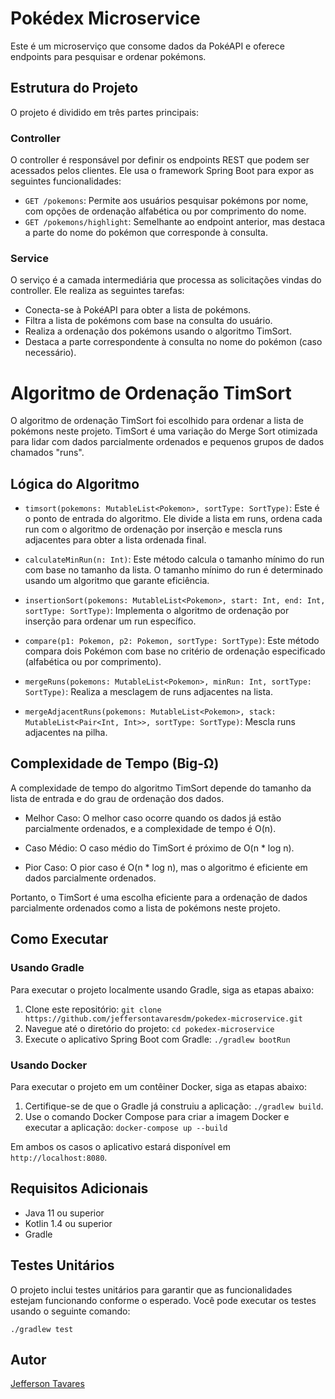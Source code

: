 # Pokédex Microservice

Este é um microserviço que consome dados da PokéAPI e oferece endpoints para pesquisar e ordenar pokémons.

## Estrutura do Projeto

O projeto é dividido em três partes principais:

### Controller

O controller é responsável por definir os endpoints REST que podem ser acessados pelos clientes. Ele usa o framework Spring Boot para expor as seguintes funcionalidades:

- `GET /pokemons`: Permite aos usuários pesquisar pokémons por nome, com opções de ordenação alfabética ou por comprimento do nome.
- `GET /pokemons/highlight`: Semelhante ao endpoint anterior, mas destaca a parte do nome do pokémon que corresponde à consulta.

### Service

O serviço é a camada intermediária que processa as solicitações vindas do controller. Ele realiza as seguintes tarefas:

- Conecta-se à PokéAPI para obter a lista de pokémons.
- Filtra a lista de pokémons com base na consulta do usuário.
- Realiza a ordenação dos pokémons usando o algoritmo TimSort.
- Destaca a parte correspondente à consulta no nome do pokémon (caso necessário).

# Algoritmo de Ordenação TimSort

O algoritmo de ordenação TimSort foi escolhido para ordenar a lista de pokémons neste projeto. TimSort é uma variação do Merge Sort otimizada para lidar com dados parcialmente ordenados e pequenos grupos de dados chamados "runs".

## Lógica do Algoritmo

- `timsort(pokemons: MutableList<Pokemon>, sortType: SortType)`: Este é o ponto de entrada do algoritmo. Ele divide a lista em runs, ordena cada run com o algoritmo de ordenação por inserção e mescla runs adjacentes para obter a lista ordenada final.

- `calculateMinRun(n: Int)`: Este método calcula o tamanho mínimo do run com base no tamanho da lista. O tamanho mínimo do run é determinado usando um algoritmo que garante eficiência.

- `insertionSort(pokemons: MutableList<Pokemon>, start: Int, end: Int, sortType: SortType)`: Implementa o algoritmo de ordenação por inserção para ordenar um run específico.

- `compare(p1: Pokemon, p2: Pokemon, sortType: SortType)`: Este método compara dois Pokémon com base no critério de ordenação especificado (alfabética ou por comprimento).

- `mergeRuns(pokemons: MutableList<Pokemon>, minRun: Int, sortType: SortType)`: Realiza a mesclagem de runs adjacentes na lista.

- `mergeAdjacentRuns(pokemons: MutableList<Pokemon>, stack: MutableList<Pair<Int, Int>>, sortType: SortType)`: Mescla runs adjacentes na pilha.

## Complexidade de Tempo (Big-Ω)

A complexidade de tempo do algoritmo TimSort depende do tamanho da lista de entrada e do grau de ordenação dos dados.

- Melhor Caso: O melhor caso ocorre quando os dados já estão parcialmente ordenados, e a complexidade de tempo é O(n).

- Caso Médio: O caso médio do TimSort é próximo de O(n * log n).

- Pior Caso: O pior caso é O(n * log n), mas o algoritmo é eficiente em dados parcialmente ordenados.

Portanto, o TimSort é uma escolha eficiente para a ordenação de dados parcialmente ordenados como a lista de pokémons neste projeto.

## Como Executar

### Usando Gradle

Para executar o projeto localmente usando Gradle, siga as etapas abaixo:

1. Clone este repositório: `git clone https://github.com/jeffersontavaresdm/pokedex-microservice.git`
2. Navegue até o diretório do projeto: `cd pokedex-microservice`
3. Execute o aplicativo Spring Boot com Gradle: `./gradlew bootRun`

### Usando Docker

Para executar o projeto em um contêiner Docker, siga as etapas abaixo:

1. Certifique-se de que o Gradle já construiu a aplicação: `./gradlew build`.
2. Use o comando Docker Compose para criar a imagem Docker e executar a aplicação: `docker-compose up --build`

Em ambos os casos o aplicativo estará disponível em `http://localhost:8080`.

## Requisitos Adicionais

- Java 11 ou superior
- Kotlin 1.4 ou superior
- Gradle

## Testes Unitários

O projeto inclui testes unitários para garantir que as funcionalidades estejam funcionando conforme o esperado. Você pode executar os testes usando o seguinte comando:

`./gradlew test`

## Autor
[Jefferson Tavares](https://github.com/jeffersontavaresdm)
